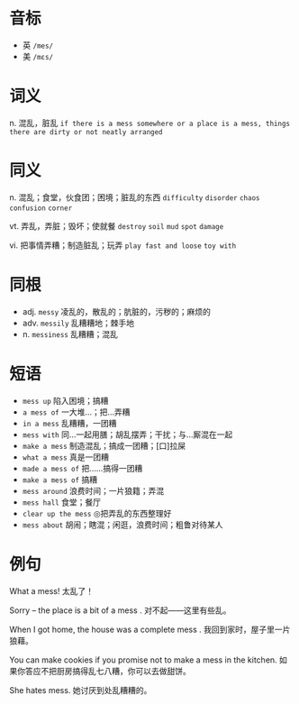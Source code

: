 # 音标

- 英 `/mes/`
- 美 `/mɛs/`

# 词义

n. 混乱，脏乱
`if there is a mess somewhere or a place is a mess, things there are dirty or not neatly arranged`

# 同义

n. 混乱；食堂，伙食团；困境；脏乱的东西
`difficulty` `disorder` `chaos` `confusion` `corner`

vt. 弄乱，弄脏；毁坏；使就餐
`destroy` `soil` `mud` `spot` `damage`

vi. 把事情弄糟；制造脏乱；玩弄
`play fast and loose` `toy with`

# 同根

- adj. `messy` 凌乱的，散乱的；肮脏的，污秽的；麻烦的
- adv. `messily` 乱糟糟地；棘手地
- n. `messiness` 乱糟糟；混乱

# 短语

- `mess up` 陷入困境；搞糟
- `a mess of` 一大堆…；把…弄糟
- `in a mess` 乱糟糟，一团糟
- `mess with` 同…一起用膳；胡乱摆弄；干扰；与…厮混在一起
- `make a mess` 制造混乱；搞成一团糟；[口]拉屎
- `what a mess` 真是一团糟
- `made a mess of` 把……搞得一团糟
- `make a mess of` 搞糟
- `mess around` 浪费时间；一片狼籍；弄混
- `mess hall` 食堂；餐厅
- `clear up the mess` ◎把弄乱的东西整理好
- `mess about` 胡闹；瞎混；闲逛，浪费时间；粗鲁对待某人

# 例句

What a mess!
太乱了！

Sorry – the place is a bit of a mess .
对不起——这里有些乱。

When I got home, the house was a complete mess .
我回到家时，屋子里一片狼藉。

You can make cookies if you promise not to make a mess in the kitchen.
如果你答应不把厨房搞得乱七八糟，你可以去做甜饼。

She hates mess.
她讨厌到处乱糟糟的。


